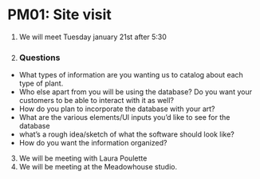 # PM01: Site visit

1. We will meet Tuesday january 21st after 5:30
2. ### Questions
  - What types of information are you wanting us to catalog about each type of plant. 
  - Who else apart from you will be using the database? Do you want your customers to be able to interact with it as well?
  - How do you plan to incorporate the database with your art?
  - What are the various elements/UI inputs you’d like to see for the database 
  - what’s a rough idea/sketch of what the software should look like?
  - How do you want the information organized?
  
3. We will be meeting with Laura Poulette
4. We will be meeting at the Meadowhouse studio.  
